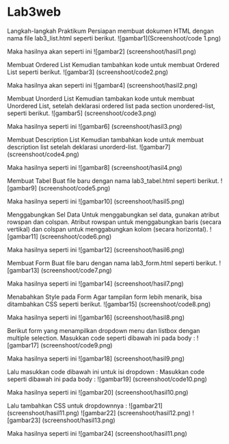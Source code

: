 # Lab3web

Langkah-langkah Praktikum
Persiapan membuat dokumen HTML dengan nama file lab3_list.html seperti berikut.
![gambar1](Screenshoot/code 1.png)


Maka hasilnya akan seperti ini
![gambar2] (screenshoot/hasil1.png)

Membuat Ordered List
Kemudian tambahkan kode untuk membuat Ordered List seperti berikut.
![gambar3] (screenshoot/code2.png)

Maka hasilnya akan seperti ini
![gambar4] (screenshoot/hasil2.png)

Membuat Unorderd List
Kemudian tambakan kode  untuk  membuat  Unordered List,  setelah  deklarasi ordered list  pada section unordered-list, seperti berikut.
![gambar5] (screenshoot/code3.png)

Maka hasilnya seperti ini 
![gambar6] (screenshoot/hasil3.png)

Membuat Description List
Kemudian tambahkan kode untuk membuat description list setelah deklarasi unorderd-list.
![gambar7] (screenshoot/code4.png)

Maka hasilnya seperti ini 
![gambar8] (screenshoot/hasil4.png)

Membuat Tabel
Buat file baru dengan nama lab3_tabel.html seperti berikut.
![gambar9] (screenshoot/code5.png)

Maka hasilnya seperti ini 
![gambar10] (screenshoot/hasil5.png)

Menggabungkan Sel Data
Untuk menggabungkan sel data, gunakan atribut rowspan dan colspan. Atribut rowspan untuk menggabungkan baris (secara vertikal) dan colspan untuk menggabungkan kolom (secara horizontal).
![gambar11] (screenshoot/code6.png)

Maka hasilnya seperti ini 
![gambar12] (screenshoot/hasil6.png)

Membuat Form
Buat file baru dengan nama lab3_form.html seperti berikut.
![gambar13] (screenshoot/code7.png)

Maka hasilnya seperti ini 
![gambar14] (screenshoot/hasil7.png)

Menabahkan Style pada Form
Agar tampilan form lebih menarik, bisa ditambahkan CSS seperti berikut.
![gambar15] (screenshoot/code8.png)

Maka hasilnya seperti ini 
![gambar16] (screenshoot/hasil8.png)

Berikut form yang menampilkan dropdown menu dan listbox dengan multiple selection.
Masukkan code seperti dibawah ini pada body :
![gambar17] (screenshoot/code9.png)

Maka hasilnya seperti ini 
![gambar18] (screenshoot/hasil9.png)

Lalu masukkan code dibawah ini untuk isi dropdown :
Masukkan code seperti dibawah ini pada body :
![gambar19] (screenshoot/code10.png)

Maka hasilnya seperti ini 
![gambar20] (screenshoot/hasil10.png)

Lalu tambahkan CSS untuk dropdownnya :
![gambar21] (screenshoot/hasil11.png)
![gambar22] (screenshoot/hasil12.png)
![gambar23] (screenshoot/hasil13.png)

Maka hasilnya seperti ini 
![gambar24] (screenshoot/hasil11.png)
